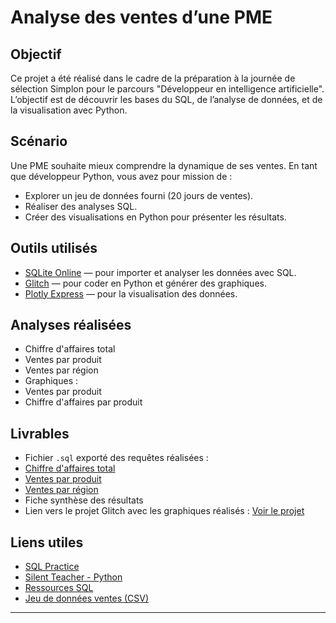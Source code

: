 # Analyse des ventes d’une PME

##  Objectif

Ce projet a été réalisé dans le cadre de la préparation à la journée de sélection Simplon pour le parcours "Développeur en intelligence artificielle".  
L’objectif est de découvrir les bases du SQL, de l’analyse de données, et de la visualisation avec Python.

##  Scénario

Une PME souhaite mieux comprendre la dynamique de ses ventes. En tant que développeur Python, vous avez pour mission de :
- Explorer un jeu de données fourni (20 jours de ventes).
- Réaliser des analyses SQL.
- Créer des visualisations en Python pour présenter les résultats.

##  Outils utilisés

- [SQLite Online](https://sqliteonline.com/) — pour importer et analyser les données avec SQL.
- [Glitch](https://glitch.com/edit/#!/projet-dev-ia-simplon) — pour coder en Python et générer des graphiques.
- [Plotly Express](https://plotly.com/python/plotly-express/) — pour la visualisation des données.

##  Analyses réalisées

-  Chiffre d'affaires total
-  Ventes par produit
-  Ventes par région
-   Graphiques : 
  - Ventes par produit
  - Chiffre d'affaires par produit

##  Livrables

- Fichier `.sql` exporté des requêtes réalisées :
-  [Chiffre d'affaires total](./BRIEFPROJET/CA_total.sql)
-  [Ventes par produit]()
-  [Ventes par région]()
- Fiche synthèse des résultats
- Lien vers le projet Glitch avec les graphiques réalisés : [Voir le projet](https://glitch.com/edit/#!/melodic-ossified-script)

##  Liens utiles

- [SQL Practice](https://sql-practice.com/)
- [Silent Teacher - Python](https://silentteacher.toxicode.fr/hour_of_code.html?theme=basic_python)
- [Ressources SQL](https://sql.sh/sgbd)
- [Jeu de données ventes (CSV)](drive.google.com/file/d/1-UtwXHmex5AxenR3aI-VM54ysu4D4ajy/view?usp=sharing)

---



